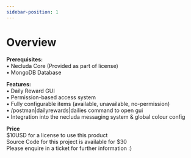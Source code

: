 ```yaml
---
sidebar-position: 1
---
```


# Overview

__Prerequisites:__  
• Necluda Core (Provided as part of license)  
• MongoDB Database

__Features:__  
• Daily Reward GUI  
• Permission-based access system  
• Fully configurable items (available, unavailable, no-permission)  
• /postman|dailyrewards|dailies command to open gui  
• Integration into the necluda messaging system & global colour config  

__Price__  
$10USD for a license to use this product  
Source Code for this project is available for $30  
Please enquire in a ticket for further information :)